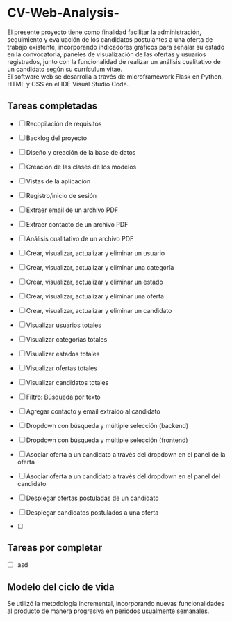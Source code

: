 # CV-Web-Analysis-
El presente proyecto tiene como finalidad facilitar la administración, seguimiento y evaluación de los candidatos postulantes a una oferta de trabajo existente, incorporando indicadores gráficos para señalar su estado en la convocatoria, paneles de visualización de las ofertas y usuarios registrados, junto con la funcionalidad de realizar un análisis cualitativo de un candidato según su currículum vitae.
<br>
El software web se desarrolla a través de microframework Flask en Python, HTML y CSS en el IDE Visual Studio Code.

## Tareas completadas
- [ ] Recopilación de requisitos
- [ ] Backlog del proyecto 
- [ ] Diseño y creación de la base de datos
- [ ] Creación de las clases de los modelos
- [ ] Vistas de la aplicación
- [ ] Registro/inicio de sesión
- [ ] Extraer email de un archivo PDF
- [ ] Extraer contacto de un archivo PDF
- [ ] Análisis cualitativo de un archivo PDF

- [ ] Crear, visualizar, actualizar y eliminar un usuario
- [ ] Crear, visualizar, actualizar y eliminar una categoría
- [ ] Crear, visualizar, actualizar y eliminar un estado
- [ ] Crear, visualizar, actualizar y eliminar una oferta
- [ ] Crear, visualizar, actualizar y eliminar un candidato
- [ ] Visualizar usuarios totales
- [ ] Visualizar categorías totales
- [ ] Visualizar estados totales
- [ ] Visualizar ofertas totales
- [ ] Visualizar candidatos totales
- [ ] Filtro: Búsqueda por texto
- [ ] Agregar contacto y email extraído al candidato
- [ ] Dropdown con búsqueda y múltiple selección (backend)
- [ ] Dropdown con búsqueda y múltiple selección (frontend)
- [ ] Asociar oferta a un candidato a través del dropdown en el panel de la oferta
- [ ] Asociar oferta a un candidato a través del dropdown en el panel del candidato
- [ ] Desplegar ofertas postuladas de un candidato
- [ ] Desplegar candidatos postulados a una oferta
- [ ] 

## Tareas por completar
- [ ] asd

## Modelo del ciclo de vida

Se utilizó la metodología incremental, incorporando nuevas funcionalidades al producto de manera progresiva en periodos usualmente semanales.

